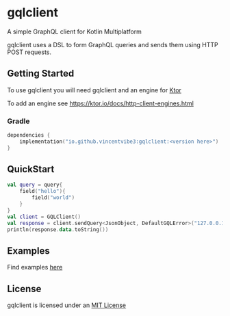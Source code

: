 # gqlclient

A simple GraphQL client for Kotlin Multiplatform

gqlclient uses a DSL to form GraphQL queries and sends them using HTTP POST requests.

## Getting Started

To use gqlclient you will need gqlclient and an engine for [Ktor](https://ktor.io/)

To add an engine see https://ktor.io/docs/http-client-engines.html

### Gradle

```kotlin
dependencies {
    implementation("io.github.vincentvibe3:gqlclient:<version here>")
}
```

## QuickStart

```kotlin
val query = query{
    field("hello"){ 
        field("world")
    }
}
val client = GQLClient()
val response = client.sendQuery<JsonObject, DefaultGQLError>("127.0.0.1", query)
println(response.data.toString())
```

## Examples

Find examples [here](https://github.com/Vincentvibe3/gqlclient/tree/main/src/examples)

## License

gqlclient is licensed under an [MIT License](https://github.com/Vincentvibe3/gqlclient/blob/main/LICENSE)
